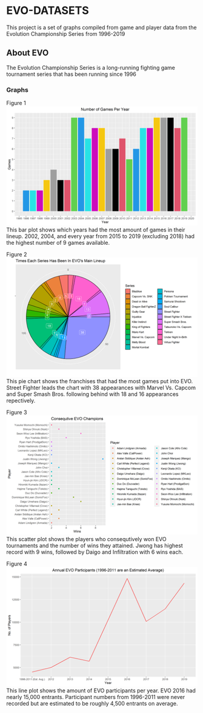 # EVO-DATASETS
This project is a set of graphs compiled from game and player data from the Evolution Championship Series from 1996-2019

## About EVO
The Evolution Championship Series is a long-running fighting game tournament series that has been running since 1996

### Graphs
Figure 1
![Fig#1](/images/EVOBarPlot.png)
This bar plot shows which years had the most amount of games in their lineup.
2002, 2004, and every year from 2015 to 2019 (excluding 2018) had the highest number of 9 games available.

Figure 2
![Fig#2](/images/EVOPieChart.png)
This pie chart shows the franchises that had the most games put into EVO.
Street Fighter leads the chart with 38 appearances with Marvel Vs. Capcom and Super Smash Bros. following behind with 18 and 16 appearances repectively.

Figure 3
![Fig#3](/images/EVOScatterPlot.png)
This scatter plot shows the players who consequtively won EVO tournaments and the number of wins they attained.
Jwong has highest record with 9 wins, followed by Daigo and Infiltration with 6 wins each.

Figure 4
![Fig#4](/images/EVOLinePlot.png)
This line plot shows the amount of EVO participants per year.
EVO 2016 had nearly 15,000 entrants. Participant numbers from 1996-2011 were never recorded but are estimated to be roughly 4,500 entrants on average.
